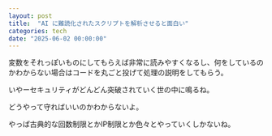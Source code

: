 ```yaml
---
layout: post
title:  "AI に難読化されたスクリプトを解析させると面白い"
categories: tech
date: "2025-06-02 00:00:00"
---
```


変数をそれっぽいものにしてもらえば非常に読みやすくなるし、何をしているのかわからない場合はコードを丸ごと投げて処理の説明をしてもらう。

いやーセキュリティがどんどん突破されていく世の中に鳴るね。

どうやって守ればいいのかわからないよ。

やっぱ古典的な回数制限とかIP制限とか色々とやっていくしかないね。


